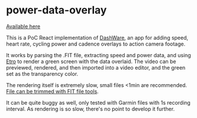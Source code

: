 # power-data-overlay

[Available here](https://snemvalts.github.io/power-data-overlay/)

This is a PoC React implementation of [DashWare](https://dashware.software.informer.com/), an app for adding speed, heart rate, cycling power and cadence overlays to action camera footage.

It works by parsing the .FIT file, extracting speed and power data, and using [Etro](https://etrojs.dev/) to render a green screen with the data overlaid. 
The video can be previewed, rendered, and then imported into a video editor, and the green set as the transparency color.

The rendering itself is extremely slow, small files <1min are recommended.  
[File can be trimmed with FIT file tools](https://www.fitfiletools.com/#/remover#view). 

It can be quite buggy as well, only tested with Garmin files with 1s recording interval. As rendering is so slow, there's no point to develop it further.

